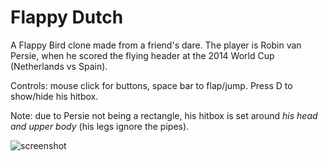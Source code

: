 # Flappy Dutch

A Flappy Bird clone made from a friend's dare. The player is Robin van Persie, when he scored the flying header at the 2014 World Cup (Netherlands vs Spain).

Controls: mouse click for buttons, space bar to flap/jump. Press D to show/hide his hitbox.

Note: due to Persie not being a rectangle, his hitbox is set around _his head and upper body_ (his legs ignore the pipes). 

![screenshot](http://i.imgur.com/Y0tP6LJ.png)
